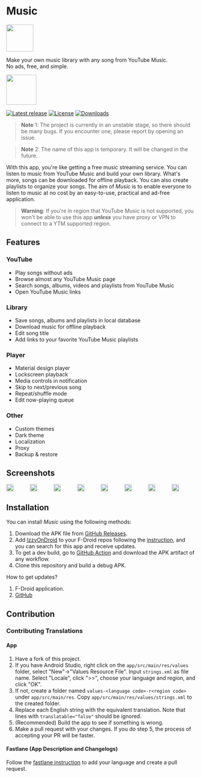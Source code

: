 # Music

<img src="https://raw.githubusercontent.com/z-huang/music/dev/app/src/main/res/mipmap-xxxhdpi/ic_launcher_round.png" height="72">

Make your own music library with any song from YouTube Music.  
No ads, free, and simple.

[<img src="https://gitlab.com/IzzyOnDroid/repo/-/raw/master/assets/IzzyOnDroid.png" height="80">](https://apt.izzysoft.de/fdroid/index/apk/com.zionhuang.music)

[![Latest release](https://img.shields.io/github/v/release/z-huang/music?include_prereleases)](https://github.com/z-huang/music/releases)
[![License](https://img.shields.io/github/license/z-huang/music)](https://www.gnu.org/licenses/gpl-3.0)
[![Downloads](https://img.shields.io/github/downloads/z-huang/music/total)](https://github.com/z-huang/music/releases)

> **Note** 1: The project is currently in an unstable stage, so there should be many bugs. If you encounter one, please report by opening an issue.

> **Note** 2: The name of this app is temporary. It will be changed in the future.

With this app, you're like getting a free music streaming service. You can listen to music from YouTube Music and build your own library. What's more, songs can be downloaded for offline playback. You can also create playlists to organize your songs. The aim of _Music_ is to enable everyone to listen to music at no cost by an easy-to-use, practical and ad-free application.

> **Warning**: If you're in region that YouTube Music is not supported, you won't be able to use this app ***unless*** you have proxy or VPN to connect to a YTM supported region.

## Features

### YouTube

- Play songs without ads
- Browse almost any YouTube Music page
- Search songs, albums, videos and playlists from YouTube Music
- Open YouTube Music links

### Library

- Save songs, albums and playlists in local database
- Download music for offline playback
- Edit song title
- Add links to your favorite YouTube Music playlists

### Player

- Material design player
- Lockscreen playback
- Media controls in notification
- Skip to next/previous song
- Repeat/shuffle mode
- Edit now-playing queue

### Other

- Custom themes
- Dark theme
- Localization
- Proxy
- Backup & restore

## Screenshots

<div style="width:100%; display:flex; justify-content:space-between;">

  <img src="https://raw.githubusercontent.com/z-huang/music/dev/fastlane/metadata/android/en-US/images/phoneScreenshots/01.jpg" width="30%" />
  <img src="https://raw.githubusercontent.com/z-huang/music/dev/fastlane/metadata/android/en-US/images/phoneScreenshots/02.jpg" width="30%" />
  <img src="https://raw.githubusercontent.com/z-huang/music/dev/fastlane/metadata/android/en-US/images/phoneScreenshots/03.jpg" width="30%" />
  <img src="https://raw.githubusercontent.com/z-huang/music/dev/fastlane/metadata/android/en-US/images/phoneScreenshots/04.jpg" width="30%" />
  <img src="https://raw.githubusercontent.com/z-huang/music/dev/fastlane/metadata/android/en-US/images/phoneScreenshots/05.jpg" width="30%" />
  <img src="https://raw.githubusercontent.com/z-huang/music/dev/fastlane/metadata/android/en-US/images/phoneScreenshots/07.jpg" width="30%" />
  <img src="https://raw.githubusercontent.com/z-huang/music/dev/fastlane/metadata/android/en-US/images/phoneScreenshots/08.jpg" width="30%" />
  <img src="https://raw.githubusercontent.com/z-huang/music/dev/fastlane/metadata/android/en-US/images/phoneScreenshots/09.jpg" width="30%" />

</div>

## Installation

You can install _Music_ using the following methods:

1. Download the APK file from [GitHub Releases](https://github.com/z-huang/music/releases).
2. Add [IzzyOnDroid](https://apt.izzysoft.de/fdroid/index/apk/com.zionhuang.music) to your F-Droid repos following the [instruction](https://apt.izzysoft.de/fdroid/index/info), and you can search for this app and receive updates.
3. To get a dev build, go to [GitHub Action](https://github.com/z-huang/music/actions) and download the APK artifact of any workflow.
4. Clone this repository and build a debug APK.

How to get updates?

1. F-Droid application.
2. [GitHub](https://github.com/z-huang/music)

## Contribution

### Contributing Translations

#### App

1. Have a fork of this project.
2. If you have Android Studio, right click on the `app/src/main/res/values` folder, select "New"->"Values Resource File". Input `strings.xml` as file name. Select "Locale", click ">>", choose your language and region, and click "OK".
3. If not, create a folder named `values-<language code>-r<region code>` under `app/src/main/res`. Copy `app/src/main/res/values/strings.xml` to the created folder.
4. Replace each English string with the equivalent translation. Note that lines with `translatable="false"` should be ignored.
5. (Recommended) Build the app to see if something is wrong.
6. Make a pull request with your changes. If you do step 5, the process of accepting your PR will be faster.

#### Fastlane (App Description and Changelogs)

Follow the [fastlane instruction](https://gitlab.com/-/snippets/1895688) to add your language and create a pull request.
